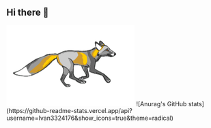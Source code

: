 ## Hi there 👋
<img src="https://github.com/Ivan3324176/Ivan3324176/blob/main/1.gif" alt="The Unlimited" width="300">
![Anurag's GitHub stats](https://github-readme-stats.vercel.app/api?username=Ivan3324176&show_icons=true&theme=radical)
